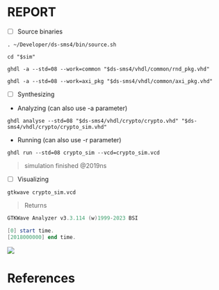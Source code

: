 # REPORT

- [ ] Source binaries

```
. ~/Developer/ds-sms4/bin/source.sh
```

```
cd "$sim"
```

```
ghdl -a --std=08 --work=common "$ds-sms4/vhdl/common/rnd_pkg.vhd"
```

```
ghdl -a --std=08 --work=axi_pkg "$ds-sms4/vhdl/common/axi_pkg.vhd"
```


- [ ] Synthesizing

* Analyzing (can also use -a parameter)

```
ghdl analyse --std=08 "$ds-sms4/vhdl/crypto/crypto.vhd" "$ds-sms4/vhdl/crypto/crypto_sim.vhd"
```

* Running (can also use -r parameter)

```
ghdl run --std=08 crypto_sim --vcd=crypto_sim.vcd
```
> simulation finished @2019ns

- [ ] Visualizing

```
gtkwave crypto_sim.vcd
```
> Returns
```powershell
GTKWave Analyzer v3.3.114 (w)1999-2023 BSI

[0] start time.
[2018000000] end time.
```

<img src=images/timer_sim.png width='' height='' > </img>


# References

